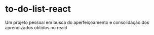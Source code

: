 # to-do-list-react
 Um projeto pessoal em busca do aperfeiçoamento e consolidação dos aprendizados obtidos no react
